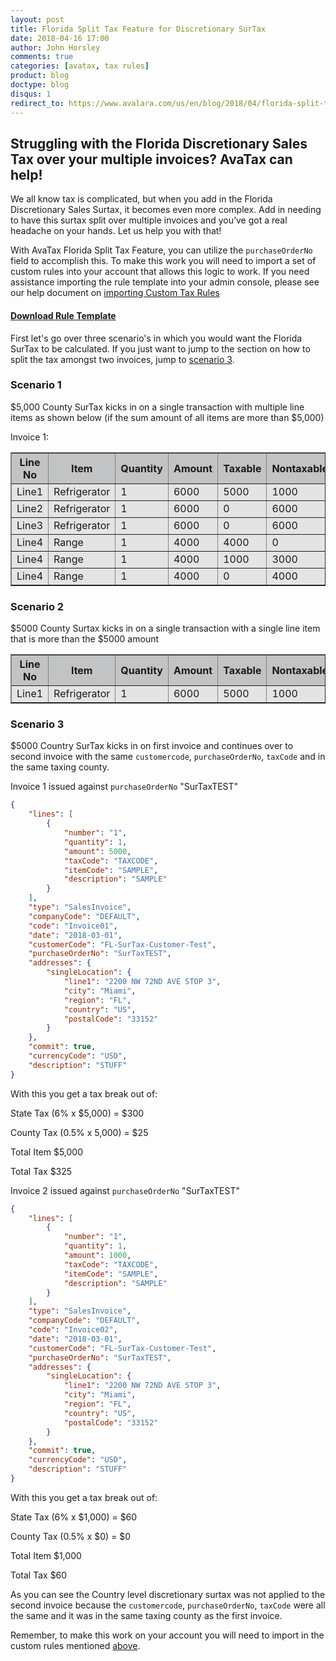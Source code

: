 ```yaml
---
layout: post
title: Florida Split Tax Feature for Discretionary SurTax
date: 2018-04-16 17:00
author: John Horsley
comments: true
categories: [avatax, tax rules]
product: blog
doctype: blog
disqus: 1
redirect_to: https://www.avalara.com/us/en/blog/2018/04/florida-split-tax.html
---
```


<h2>Struggling with the Florida Discretionary Sales Tax over your multiple invoices? AvaTax can help!</h2>

We all know tax is complicated, but when you add in the Florida Discretionary Sales Surtax, it becomes even more complex. Add in needing to have this surtax split over multiple invoices and you’ve got a real headache on your hands. Let us help you with that!

With AvaTax Florida Split Tax Feature, you can utilize the `purchaseOrderNo` field to accomplish this. To make this work you will need to import a set of custom rules into your account that allows this logic to work. If you need assistance importing the rule template into your admin console, please see our help document on <a href="https://help.avalara.com/000_Avalara_AvaTax/Add_or_Import_Custom_Tax_Rules" target="_blank">importing Custom Tax Rules</a>
<a name="template"></a>
<h4><a href="/public/data/Rules-FL-DocLevelCap-PONumber.xls" target="_blank">Download Rule Template</a></h4>

First let's go over three scenario's in which you would want the Florida SurTax to be calculated. If you just want to jump to the section on how to split the tax amongst two invoices, jump to <a href="#scenario3">scenario 3</a>.

<h3>Scenario 1</h3>

$5,000 County SurTax kicks in on a single transaction with multiple line items as shown below (if the sum amount of all items are more than $5,000)

Invoice 1:
<table border="1">
	<tr bgcolor="c2c3c4">
		<th text-align="left">Line No</th>
		<th text-align="left">Item</th>
		<th text-align="left">Quantity</th>
		<th text-align="left">Amount</th>
		<th text-align="left">Taxable</th>
		<th text-align="left">Nontaxable</th>
	</tr>
	<tr bgcolor="e3e4e5">
		<td>Line1</td>
		<td>Refrigerator</td>
		<td>1</td>
		<td>6000</td>
		<td>5000</td>
		<td>1000</td>
	</tr>
	<tr bgcolor="e3e4e5">
		<td>Line2</td>
		<td>Refrigerator</td>
		<td>1</td>
		<td>6000</td>
		<td>0</td>
		<td>6000</td>
	</tr>
	<tr bgcolor="e3e4e5">
		<td>Line3</td>
		<td>Refrigerator</td>
		<td>1</td>
		<td>6000</td>
		<td>0</td>
		<td>6000</td>
	</tr>
	<tr bgcolor="e3e4e5">
		<td>Line4</td>
		<td>Range</td>
		<td>1</td>
		<td>4000</td>
		<td>4000</td>
		<td>0</td>
	</tr>
	<tr bgcolor="e3e4e5">
		<td>Line4</td>
		<td>Range</td>
		<td>1</td>
		<td>4000</td>
		<td>1000</td>
		<td>3000</td>
	</tr>
	<tr bgcolor="e3e4e5">
		<td>Line4</td>
		<td>Range</td>
		<td>1</td>
		<td>4000</td>
		<td>0</td>
		<td>4000</td>
	</tr>
</table>

<h3>Scenario 2 </h3>

$5000 County Surtax kicks in on a single transaction with a single line item that is more than the $5000 amount

<table border="1">
	<tr bgcolor="c2c3c4">
		<th text-align="left">Line No</th>
		<th text-align="left">Item</th>
		<th text-align="left">Quantity</th>
		<th text-align="left">Amount</th>
		<th text-align="left">Taxable</th>
		<th text-align="left">Nontaxable</th>
	</tr>
	<tr bgcolor="e3e4e5">
		<td>Line1</td>
		<td>Refrigerator</td>
		<td>1</td>
		<td>6000</td>
		<td>5000</td>
		<td>1000</td>
	</tr>
</table>
<a name="scenario3"></a>

<h3>Scenario 3</h3>

$5000 Country SurTax kicks in on first invoice and continues over to second invoice with the same `customercode`, `purchaseOrderNo`, `taxCode` and in the same taxing county.

Invoice 1 issued against `purchaseOrderNo` "SurTaxTEST"

```json
{
    "lines": [
        {
            "number": "1",
            "quantity": 1,
            "amount": 5000,
            "taxCode": "TAXCODE",
            "itemCode": "SAMPLE",
            "description": "SAMPLE"
        }
    ],
    "type": "SalesInvoice",
    "companyCode": "DEFAULT",
    "code": "Invoice01",
    "date": "2018-03-01",
    "customerCode": "FL-SurTax-Customer-Test",
    "purchaseOrderNo": "SurTaxTEST",
    "addresses": {
        "singleLocation": {
            "line1": "2200 NW 72ND AVE STOP 3",
            "city": "Miami",
            "region": "FL",
            "country": "US",
            "postalCode": "33152"
        }
    },
    "commit": true,
    "currencyCode": "USD",
    "description": "STUFF"
}
```

With this you get a tax break out of:

State Tax (6% x $5,000) = $300

County Tax (0.5% x 5,000) = $25

Total Item $5,000

Total Tax $325

Invoice 2 issued against `purchaseOrderNo` "SurTaxTEST"

```json
{
    "lines": [
        {
            "number": "1",
            "quantity": 1,
            "amount": 1000,
            "taxCode": "TAXCODE",
            "itemCode": "SAMPLE",
            "description": "SAMPLE"
        }
    ],
    "type": "SalesInvoice",
    "companyCode": "DEFAULT",
    "code": "Invoice02",
    "date": "2018-03-01",
    "customerCode": "FL-SurTax-Customer-Test",
    "purchaseOrderNo": "SurTaxTEST",
    "addresses": {
        "singleLocation": {
            "line1": "2200 NW 72ND AVE STOP 3",
            "city": "Miami",
            "region": "FL",
            "country": "US",
            "postalCode": "33152"
        }
    },
    "commit": true,
    "currencyCode": "USD",
    "description": "STUFF"
}
```

With this you get a tax break out of:

State Tax (6% x $1,000) = $60

County Tax (0.5% x $0) = $0

Total Item $1,000

Total Tax $60

As you can see the Country level discretionary surtax was not applied to the second invoice because the `customercode`, `purchaseOrderNo`, `taxCode` were all the same and it was in the same taxing county as the first invoice. 

Remember, to make this work on your account you will need to import in the custom rules mentioned <a href="#template">above</a>. 